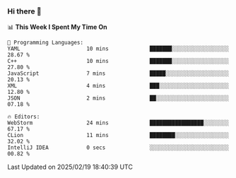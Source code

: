 ### Hi there 👋

<!--
**asdf12303116/asdf12303116** is a ✨ _special_ ✨ repository because its `README.md` (this file) appears on your GitHub profile.

Here are some ideas to get you started:

- 🔭 I’m currently working on ...
- 🌱 I’m currently learning ...
- 👯 I’m looking to collaborate on ...
- 🤔 I’m looking for help with ...
- 💬 Ask me about ...
- 📫 How to reach me: ...
- 😄 Pronouns: ...
- ⚡ Fun fact: ...
-->

<!--START_SECTION:waka-->
📊 **This Week I Spent My Time On** 

```text
💬 Programming Languages: 
YAML                     10 mins             ███████░░░░░░░░░░░░░░░░░░   28.67 % 
C++                      10 mins             ███████░░░░░░░░░░░░░░░░░░   27.80 % 
JavaScript               7 mins              █████░░░░░░░░░░░░░░░░░░░░   20.13 % 
XML                      4 mins              ███░░░░░░░░░░░░░░░░░░░░░░   12.80 % 
JSON                     2 mins              ██░░░░░░░░░░░░░░░░░░░░░░░   07.18 % 

🔥 Editors: 
WebStorm                 24 mins             █████████████████░░░░░░░░   67.17 % 
CLion                    11 mins             ████████░░░░░░░░░░░░░░░░░   32.02 % 
IntelliJ IDEA            0 secs              ░░░░░░░░░░░░░░░░░░░░░░░░░   00.82 % 
```


 Last Updated on 2025/02/19 18:40:39 UTC
<!--END_SECTION:waka-->
